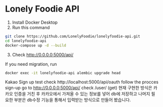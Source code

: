 Lonely Foodie API
=============

1. Install Docker Desktop
2. Run this command
~~~ bash
git clone https://github.com/LonelyFoodie/lonelyfoodie-api.git
cd lonelyfoodie-api
docker-compose up -d --build
~~~
3. Check http://0.0.0.0:5000/api/

If you need migration, run
~~~ bash
docker exec -it lonelyfoodie-api alembic upgrade head
~~~

Kakao Sign up test
check http://localhost:5000/api/oauth
follow the procces sign-up
go to http://0.0.0.0:5000/api/
check /user/ (get)
현재 구현한 방식은 카카오 인증을 거친 후 카카오에서 가져올 수 있는 정보를 넣어
db에 저장하고 나머지 필요한 부분은 db수정 기능을 통해서 입력받는 방식으로 만들어 봤습니다.

